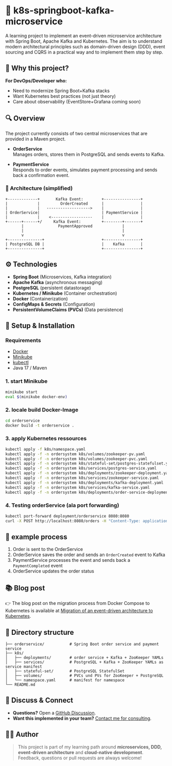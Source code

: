 # 🧠 k8s-springboot-kafka-microservice

A learning project to implement an event-driven microservice architecture with Spring Boot, Apache Kafka and Kubernetes. 
The aim is to understand modern architectural principles such as domain-driven design (DDD), event sourcing and CQRS in a practical way and to implement them step by step.

## 🚀 Why this project?  
**For DevOps/Developer who:**  
- Need to modernize Spring Boot+Kafka stacks  
- Want Kubernetes best practices (not just theory)  
- Care about observability (EventStore+Grafana coming soon)

## 🔍 Overview

The project currently consists of two central microservices that are provided in a Maven project.

- **OrderService**  
  Manages orders, stores them in PostgreSQL and sends events to Kafka.

- **PaymentService**  
  Responds to order events, simulates payment processing and sends back a confirmation event.

### 📌 Architecture (simplified)

```plaintext
+-------------+       Kafka Event:        +----------------+
|             |         OrderCreated      |                |
|             |   ------------------->    |                |
| OrderService|                           | PaymentService |
|             |    <------------------    |                |
+------+------+/     Kafka Event:         +--------+-------+
       |               PaymentApproved             |
       |                                           |
       v                                           v
+---------------+                         +----------------+
| PostgreSQL DB |                         |    Kafka       |
+---------------+                         +----------------+
```

## ⚙️ Technologies

- **Spring Boot** (Microservices, Kafka integration)
- **Apache Kafka** (asynchronous messaging)
- **PostgreSQL** (persistent datastorage)
- **Kubernetes / Minikube** (Container orchestration)
- **Docker** (Containerization)
- **ConfigMaps & Secrets** (Configuration)
- **PersistentVolumeClaims (PVCs)** (Data persistence)

## 🚀 Setup & Installation

### Requirements

- [Docker](https://www.docker.com/)
- [Minikube](https://minikube.sigs.k8s.io/)
- [kubectl](https://kubernetes.io/docs/tasks/tools/)
- Java 17 / Maven

### 1. start Minikube

```bash
minikube start
eval $(minikube docker-env)
```

### 2. locale build Docker-Image

```bash
cd orderservice
docker build -t orderservice .
```

### 3. apply Kubernetes ressources

```bash
kubectl apply -f k8s/namespace.yaml
kubectl apply -f -n ordersystem k8s/volumes/zookeeper-pv.yaml
kubectl apply -f -n ordersystem k8s/volumes/zookeeper-pvc.yaml
kubectl apply -f -n ordersystem k8s/stateful-set/postgres-statefulset.yaml
kubectl apply -f -n ordersystem k8s/services/postgres-service.yaml
kubectl apply -f -n ordersystem k8s/deployments/zookeeper-deployment.yaml
kubectl apply -f -n ordersystem k8s/services/zookeeper-service.yaml
kubectl apply -f -n ordersystem k8s/deployments/kafka-deployment.yaml
kubectl apply -f -n ordersystem k8s/services/kafka-service.yaml
kubectl apply -f -n ordersystem k8s/deployments/order-service-deployment.yaml
```

### 4. Testing orderService (ala port forwarding)

```bash
kubectl port-forward deployment/orderservice 8080:8080
curl -X POST http://localhost:8080/orders -H "Content-Type: application/json" -d '{"orderId":"d3fdf2b2-bb67-4565-933f-3c8c1cf4cc3b","customerId":"123", "amount": 125}'
```

## 🧪 example process

1. Order is sent to the OrderService
2. OrderService saves the order and sends an `OrderCreated` event to Kafka
3. PaymentService processes the event and sends back a `PaymentCompleted` event
4. OrderService updates the order status


## 📚 Blog post

👉 The blog post on the migration process from Docker Compose to Kubernetes is available at [Migration of an event-driven architecture to Kubernetes](https://medium.com/@devripper133127/migration-einer-event-driven-architektur-nach-kubernetes-c488dad461e9?source=friends_link&sk=e85acf6cc0033ec36f3cf310e84e2f63).

## 📂 Directory structure

```plaintext
├── orderservice/           # Spring Boot order service and payment service
├── k8s/
│   ├── deployments/        # order service + Kafka + ZooKeeper YAMLs
│   ├── services/           # PostgreSQL + Kafka + ZooKeeper YAMLs as service manifest
│   ├── stateful-set/       # PostgreSQL StatefulSet
│   ├── volumes/            # PVCs und PVs for ZooKeeper + PostgreSQL
│   └── namespace.yaml      # manifest for namespace
└── README.md
```

## 💬 Discuss & Connect  

- **Questions?** Open a [GitHub Discussion](https://github.com/k8s-space/k8s-springboot-kafka-microservice/duscussions).  
- **Want this implemented in your team?** [Contact me for consulting](devtec133127@gmail.com).


## 🧑‍💻 Author

> This project is part of my learning path around **microservices, DDD, event-driven architecture** and **cloud-native development**. Feedback, questions or pull requests are always welcome!

